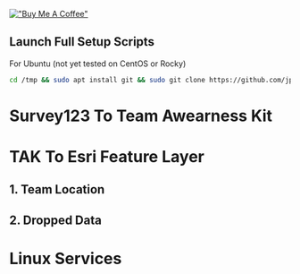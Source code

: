 [!["Buy Me A Coffee"](https://www.buymeacoffee.com/assets/img/custom_images/orange_img.png)](https://www.buymeacoffee.com/jpat)

## Launch Full Setup Scripts
For Ubuntu (not yet tested on CentOS or Rocky)
```bash
cd /tmp && sudo apt install git && sudo git clone https://github.com/jpat-12/TeamAwearnessKit-Esri-Integration.git && cd TeamAwearnessKit-Esri-Integration && cd scripts && chmod +x ubuntu.sh && cd /opt/TAK-Esri && ls -la 
```


# Survey123 To Team Awearness Kit



# TAK To Esri Feature Layer
## 1. Team Location


## 2. Dropped Data 


# Linux Services
